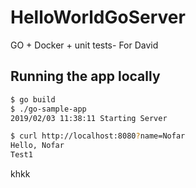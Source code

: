 # HelloWorldGoServer
GO + Docker + unit tests- For David 


## Running the app locally

```bash
$ go build
$ ./go-sample-app
2019/02/03 11:38:11 Starting Server
```

```bash
$ curl http://localhost:8080?name=Nofar
Hello, Nofar 
Test1
``` 

khkk

  
   
   
    
         
          
               
 
   
  
